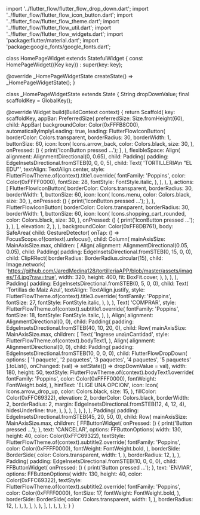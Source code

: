 import '../flutter_flow/flutter_flow_drop_down.dart';
import '../flutter_flow/flutter_flow_icon_button.dart';
import '../flutter_flow/flutter_flow_theme.dart';
import '../flutter_flow/flutter_flow_util.dart';
import '../flutter_flow/flutter_flow_widgets.dart';
import 'package:flutter/material.dart';
import 'package:google_fonts/google_fonts.dart';

class HomePageWidget extends StatefulWidget {
  const HomePageWidget({Key key}) : super(key: key);

  @override
  _HomePageWidgetState createState() => _HomePageWidgetState();
}

class _HomePageWidgetState extends State<HomePageWidget> {
  String dropDownValue;
  final scaffoldKey = GlobalKey<ScaffoldState>();

  @override
  Widget build(BuildContext context) {
    return Scaffold(
      key: scaffoldKey,
      appBar: PreferredSize(
        preferredSize: Size.fromHeight(60),
        child: AppBar(
          backgroundColor: Color(0xFFFB8C00),
          automaticallyImplyLeading: true,
          leading: FlutterFlowIconButton(
            borderColor: Colors.transparent,
            borderRadius: 30,
            borderWidth: 1,
            buttonSize: 60,
            icon: Icon(
              Icons.arrow_back,
              color: Colors.black,
              size: 30,
            ),
            onPressed: () {
              print('IconButton pressed ...');
            },
          ),
          flexibleSpace: Align(
            alignment: AlignmentDirectional(0, 0.65),
            child: Padding(
              padding: EdgeInsetsDirectional.fromSTEB(0, 0, 0, 5),
              child: Text(
                'TORTILLERIA\n \"EL EDU\"',
                textAlign: TextAlign.center,
                style: FlutterFlowTheme.of(context).title1.override(
                      fontFamily: 'Poppins',
                      color: Color(0xFFFF0000),
                      fontSize: 28,
                      fontStyle: FontStyle.italic,
                    ),
              ),
            ),
          ),
          actions: [
            FlutterFlowIconButton(
              borderColor: Colors.transparent,
              borderRadius: 30,
              borderWidth: 1,
              buttonSize: 60,
              icon: Icon(
                Icons.menu,
                color: Colors.black,
                size: 30,
              ),
              onPressed: () {
                print('IconButton pressed ...');
              },
            ),
            FlutterFlowIconButton(
              borderColor: Colors.transparent,
              borderRadius: 30,
              borderWidth: 1,
              buttonSize: 60,
              icon: Icon(
                Icons.shopping_cart_rounded,
                color: Colors.black,
                size: 30,
              ),
              onPressed: () {
                print('IconButton pressed ...');
              },
            ),
          ],
          elevation: 2,
        ),
      ),
      backgroundColor: Color(0xFF8DB761),
      body: SafeArea(
        child: GestureDetector(
          onTap: () => FocusScope.of(context).unfocus(),
          child: Column(
            mainAxisSize: MainAxisSize.max,
            children: [
              Align(
                alignment: AlignmentDirectional(0.05, 0.05),
                child: Padding(
                  padding: EdgeInsetsDirectional.fromSTEB(0, 15, 0, 0),
                  child: ClipRRect(
                    borderRadius: BorderRadius.circular(15),
                    child: Image.network(
                      'https://github.com/JaredMedina128/tortilleriaAPP/blob/master/assets/images/T4.jpg?raw=true',
                      width: 320,
                      height: 400,
                      fit: BoxFit.cover,
                    ),
                  ),
                ),
              ),
              Padding(
                padding: EdgeInsetsDirectional.fromSTEB(0, 5, 0, 0),
                child: Text(
                  'Tortillas de Maiz Azul',
                  textAlign: TextAlign.justify,
                  style: FlutterFlowTheme.of(context).title3.override(
                        fontFamily: 'Poppins',
                        fontSize: 27,
                        fontStyle: FontStyle.italic,
                      ),
                ),
              ),
              Text(
                'COMPRAR',
                style: FlutterFlowTheme.of(context).subtitle1.override(
                      fontFamily: 'Poppins',
                      fontSize: 18,
                      fontStyle: FontStyle.italic,
                    ),
              ),
              Align(
                alignment: AlignmentDirectional(0, 0),
                child: Padding(
                  padding: EdgeInsetsDirectional.fromSTEB(40, 10, 20, 0),
                  child: Row(
                    mainAxisSize: MainAxisSize.max,
                    children: [
                      Text(
                        'Ingrese una\nCantidad',
                        style: FlutterFlowTheme.of(context).bodyText1,
                      ),
                      Align(
                        alignment: AlignmentDirectional(0, 0),
                        child: Padding(
                          padding: EdgeInsetsDirectional.fromSTEB(10, 0, 0, 0),
                          child: FlutterFlowDropDown(
                            options: [
                              '1 paquete',
                              '2 paquetes',
                              '3 paquetes',
                              '4 paquetes',
                              '5 paquetes'
                            ].toList(),
                            onChanged: (val) =>
                                setState(() => dropDownValue = val),
                            width: 180,
                            height: 50,
                            textStyle:
                                FlutterFlowTheme.of(context).bodyText1.override(
                                      fontFamily: 'Poppins',
                                      color: Color(0xFFFF0000),
                                      fontWeight: FontWeight.bold,
                                    ),
                            hintText: 'ELIGE UNA OPCION',
                            icon: Icon(
                              Icons.arrow_drop_up,
                              color: Colors.black,
                              size: 15,
                            ),
                            fillColor: Color(0xFFC69322),
                            elevation: 2,
                            borderColor: Colors.black,
                            borderWidth: 2,
                            borderRadius: 2,
                            margin:
                                EdgeInsetsDirectional.fromSTEB(12, 4, 12, 4),
                            hidesUnderline: true,
                          ),
                        ),
                      ),
                    ],
                  ),
                ),
              ),
              Padding(
                padding: EdgeInsetsDirectional.fromSTEB(45, 20, 50, 0),
                child: Row(
                  mainAxisSize: MainAxisSize.max,
                  children: [
                    FFButtonWidget(
                      onPressed: () {
                        print('Button pressed ...');
                      },
                      text: 'CANCELAR',
                      options: FFButtonOptions(
                        width: 130,
                        height: 40,
                        color: Color(0xFFC69322),
                        textStyle:
                            FlutterFlowTheme.of(context).subtitle2.override(
                                  fontFamily: 'Poppins',
                                  color: Color(0xFFFF0000),
                                  fontWeight: FontWeight.bold,
                                ),
                        borderSide: BorderSide(
                          color: Colors.transparent,
                          width: 1,
                        ),
                        borderRadius: 12,
                      ),
                    ),
                    Padding(
                      padding: EdgeInsetsDirectional.fromSTEB(10, 0, 0, 0),
                      child: FFButtonWidget(
                        onPressed: () {
                          print('Button pressed ...');
                        },
                        text: 'ENVIAR',
                        options: FFButtonOptions(
                          width: 130,
                          height: 40,
                          color: Color(0xFFC69322),
                          textStyle:
                              FlutterFlowTheme.of(context).subtitle2.override(
                                    fontFamily: 'Poppins',
                                    color: Color(0xFFFF0000),
                                    fontSize: 17,
                                    fontWeight: FontWeight.bold,
                                  ),
                          borderSide: BorderSide(
                            color: Colors.transparent,
                            width: 1,
                          ),
                          borderRadius: 12,
                        ),
                      ),
                    ),
                  ],
                ),
              ),
            ],
          ),
        ),
      ),
    );
  }
}

  
